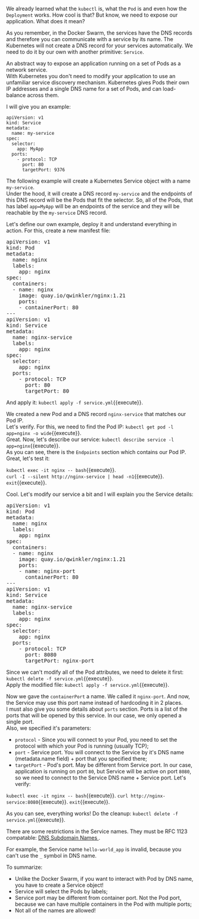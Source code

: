 We already learned what the `kubectl` is, what the `Pod` is and even how the `Deployment` works. How cool is that? But know, we need to expose our application. What does it mean?

As you remember, in the Docker Swarm, the services have the DNS records and therefore you can communicate with a service by its name. The Kubernetes will not create a DNS record for your services automatically. We need to do it by our own with another primitive: `Service`.

An abstract way to expose an application running on a set of Pods as a network service.  
With Kubernetes you don't need to modify your application to use an unfamiliar service discovery mechanism. Kubernetes gives Pods their own IP addresses and a single DNS name for a set of Pods, and can load-balance across them.

I will give you an example:  
```
apiVersion: v1
kind: Service
metadata:
  name: my-service
spec:
  selector:
    app: MyApp
  ports:
    - protocol: TCP
      port: 80
      targetPort: 9376
```

The following example will create a Kubernetes Service object with a name `my-service`.  
Under the hood, it will create a DNS record `my-service` and the endpoints of this DNS record will be the Pods that fit the selector. So, all of the Pods, that has label `app=MyApp` will be an endpoints of the service and they will be reachable by the `my-service` DNS record.

Let's define our own example, deploy it and understand everything in action. For this, create a new manifest file:

<pre class="file" data-filename="service.yml" data-target="replace">
apiVersion: v1
kind: Pod
metadata:
  name: nginx
  labels:
    app: nginx
spec:
  containers:
  - name: nginx
    image: quay.io/qwinkler/nginx:1.21
    ports:
    - containerPort: 80
---
apiVersion: v1
kind: Service
metadata:
  name: nginx-service
  labels:
    app: nginx
spec:
  selector:
    app: nginx
  ports:
    - protocol: TCP
      port: 80
      targetPort: 80
</pre>

And apply it: `kubectl apply -f service.yml`{{execute}}.

We created a new Pod and a DNS record `nginx-service` that matches our Pod IP.  
Let's verify. For this, we need to find the Pod IP: `kubectl get pod -l app=nginx -o wide`{{execute}}.  
Great. Now, let's describe our service: `kubectl describe service -l app=nginx`{{execute}}.  
As you can see, there is the `Endpoints` section which contains our Pod IP. Great, let's test it:

`kubectl exec -it nginx -- bash`{{execute}}.  
`curl -I --silent http://nginx-service | head -n1`{{execute}}.  
`exit`{{execute}}.  

Cool. Let's modify our service a bit and I will explain you the Service details:  
<pre class="file" data-filename="service.yml" data-target="replace">
apiVersion: v1
kind: Pod
metadata:
  name: nginx
  labels:
    app: nginx
spec:
  containers:
  - name: nginx
    image: quay.io/qwinkler/nginx:1.21
    ports:
    - name: nginx-port
      containerPort: 80
---
apiVersion: v1
kind: Service
metadata:
  name: nginx-service
  labels:
    app: nginx
spec:
  selector:
    app: nginx
  ports:
    - protocol: TCP
      port: 8080
      targetPort: nginx-port
</pre>

Since we can't modify all of the Pod attributes, we need to delete it first: `kubectl delete -f service.yml`{{execute}}.  
Apply the modified file: `kubectl apply -f service.yml`{{execute}}.

Now we gave the `containerPort` a name. We called it `nginx-port`. And now, the Service may use this port name instead of hardcoding it in 2 places.  
I must also give you some details about `ports` section. Ports is a list of the ports that will be opened by this service. In our case, we only opened a single port.  
Also, we specified it's parameters:
- `protocol` - Since you will connect to your Pod, you need to set the protocol with which your Pod is running (usually TCP);
- `port` - Service port. You will connect to the Service by it's DNS name (metadata.name field) + port that you specified there;
- `targetPort` - Pod's port. May be different from Service port. In our case, application is running on port `80`, but Service will be active on port `8080`, so we need to connect to the Service DNS name + Service port. Let's verify:

`kubectl exec -it nginx -- bash`{{execute}}.
`curl http://nginx-service:8080`{{execute}}.
`exit`{{execute}}.

As you can see, everything works! Do the cleanup: `kubectl delete -f service.yml`{{execute}}.

There are some restrictions in the Service names. They must be RFC 1123 compatable: [DNS Subdomain Names 
](https://kubernetes.io/docs/concepts/overview/working-with-objects/names/#dns-subdomain-names).

For example, the Service name `hello-world_app` is invalid, because you can't use the `_` symbol in DNS name.

To summarize:
- Unlike the Docker Swarm, if you want to interact with Pod by DNS name, you have to create a Service object!
- Service will select the Pods by labels;
- Service port may be different from container port. Not the Pod port, because we can have multiple containers in the Pod with multiple ports;
- Not all of the names are allowed!

